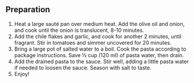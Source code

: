 ## Preparation

1. Heat a large sauté pan over medium heat. Add the olive oil and onion, and cook until the onion is translucent, 8-10 minutes.
2. Add the chile flakes and garlic, and cook for another 2 minutes, until fragrant. Stir in tomatoes and simmer uncovered for 20 minutes.
3. Bring a large pot of salted water to a boil. Cook the pasta according to package instructions. Save ½ cup (120 ml) of pasta water, then drain.
4. Add the drained pasta to the sauce. Stir well, adding a little pasta water if needed to loosen the sauce. Season with salt to taste.
5. Enjoy!